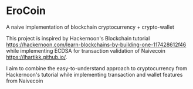 # EroCoin
 A naive implementation of blockchain cryptocurrency + crypto-wallet

This project is inspired by Hackernoon's Blockchain tutorial https://hackernoon.com/learn-blockchains-by-building-one-117428612f46 while implementing ECDSA for transaction validation of Naivecoin https://lhartikk.github.io/.

I aim to combine the easy-to-understand approach to cryptocurrency from Hackernoon's tutorial while implementing transaction and wallet features from Naivecoin

